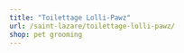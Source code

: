 ```yaml
---
title: "Toilettage Lolli-Pawz"
url: /saint-lazare/toilettage-lolli-pawz/
shop: pet grooming
---
```

